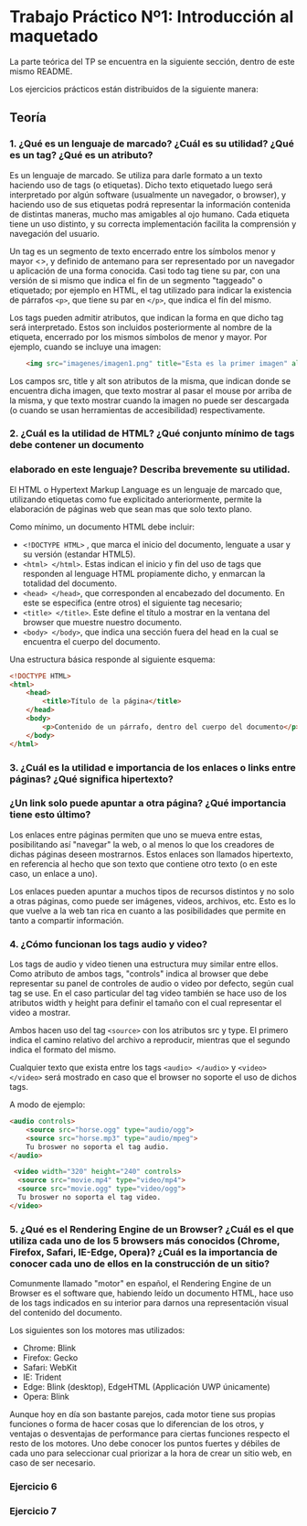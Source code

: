 # Trabajo Práctico Nº1: Introducción al maquetado

La parte teórica del TP se encuentra en la siguiente sección, dentro de este mismo README.

Los ejercicios prácticos están distribuidos de la siguiente manera:



## Teoría

### 1. ¿Qué es un lenguaje de marcado? ¿Cuál es su utilidad? ¿Qué es un tag? ¿Qué es un atributo?

Es un lenguaje de marcado. Se utiliza para darle formato a un texto haciendo uso de tags (o etiquetas). Dicho texto etiquetado luego será interpretado por algún software (usualmente un navegador, o browser), y haciendo uso de sus etiquetas podrá representar la información contenida de distintas maneras, mucho mas amigables al ojo humano. Cada etiqueta tiene un uso distinto, y su correcta implementación facilita la comprensión y navegación del usuario.

Un tag es un segmento de texto encerrado entre los símbolos menor y mayor <>, y definido de antemano para ser representado por un navegador u aplicación de una forma conocida. Casi todo tag tiene su par, con una versión de si mismo que indica el fin de un segmento "taggeado" o etiquetado; por ejemplo en HTML, el tag utilizado para indicar la existencia de párrafos `<p>`, que tiene su par en `</p>`, que indica el fín del mismo.

Los tags pueden admitir atributos, que indican la forma en que dicho tag será interpretado. Estos son incluidos posteriormente al nombre de la etiqueta, encerrado por los mismos símbolos de menor y mayor. Por ejemplo, cuando se incluye una imagen:

```html
    <img src="imagenes/imagen1.png" title="Esta es la primer imagen" alt="Imagen 1">
```

Los campos src, title y alt son atributos de la misma, que indican donde se encuentra dicha imagen, que texto mostrar al pasar el mouse por arriba de la misma, y que texto mostrar cuando la imagen no puede ser descargada (o cuando se usan herramientas de accesibilidad) respectivamente.

### 2. ¿Cuál es la utilidad de HTML? ¿Qué conjunto mínimo de tags debe contener un documento
### elaborado en este lenguaje? Describa brevemente su utilidad.

El HTML o Hypertext Markup Language es un lenguaje de marcado que, utilizando etiquetas como fue explicitado anteriormente, permite la elaboración de páginas web que sean mas que solo texto plano.

Como mínimo, un documento HTML debe incluir:
* `<!DOCTYPE HTML>` , que marca el inicio del documento, lenguate a usar y su versión (estandar HTML5).
* `<html> </html>`. Estas indican el inicio y fin del uso de tags que responden al lenguage HTML propiamente dicho, y enmarcan la totalidad del documento.
* `<head> </head>`, que corresponden al encabezado del documento. En este se especifica (entre otros) el siguiente tag necesario;
* `<title> </title>`. Este define el título a mostrar en la ventana del browser que muestre nuestro documento.
* `<body> </body>`, que indica una sección fuera del head en la cual se encuentra el cuerpo del documento. 

Una estructura básica responde al siguiente esquema:

```html
<!DOCTYPE HTML>
<html>
    <head>
	    <title>Título de la página</title>
	</head>
	<body>
		<p>Contenido de un párrafo, dentro del cuerpo del documento</p>
	</body>
</html>
```

### 3. ¿Cuál es la utilidad e importancia de los enlaces o links entre páginas? ¿Qué significa hipertexto?
### ¿Un link solo puede apuntar a otra página? ¿Qué importancia tiene esto último?

Los enlaces entre páginas permiten que uno se mueva entre estas, posibilitando así "navegar" la web, o al menos lo que los creadores de dichas páginas deseen mostrarnos. Estos enlaces son llamados hipertexto, en referencia al hecho que son texto que contiene otro texto (o en este caso, un enlace a uno). 

Los enlaces pueden apuntar a muchos tipos de recursos distintos y no solo a otras páginas, como puede ser imágenes, videos, archivos, etc. Esto es lo que vuelve a la web tan rica en cuanto a las posibilidades que permite en tanto a compartir información.

### 4. ¿Cómo funcionan los tags audio y video?

Los tags de audio y video tienen una estructura muy similar entre ellos. Como atributo de ambos tags, "controls" indica al browser que debe representar su panel de controles de audio o video por defecto, según cual tag se use. En el caso particular del tag video también se hace uso de los atributos width y height para definir el tamaño con el cual representar el video a mostrar.

Ambos hacen uso del tag `<source>` con los atributos src y type. El primero indica el camino relativo del archivo a reproducir, mientras que el segundo indica el formato del mismo.

Cualquier texto que exista entre los tags `<audio> </audio>` y `<video> </video>` será mostrado en caso que el browser no soporte el uso de dichos tags.

A modo de ejemplo: 

```html
<audio controls>
    <source src="horse.ogg" type="audio/ogg">
    <source src="horse.mp3" type="audio/mpeg">
    Tu broswer no soporta el tag audio.
</audio> 
```

```html
 <video width="320" height="240" controls>
  <source src="movie.mp4" type="video/mp4">
  <source src="movie.ogg" type="video/ogg">
  Tu broswer no soporta el tag video.
</video> 
```

### 5. ¿Qué es el Rendering Engine de un Browser? ¿Cuál es el que utiliza cada uno de los 5 browsers más conocidos (Chrome, Firefox, Safari, IE-Edge, Opera)? ¿Cuál es la importancia de conocer cada uno de ellos en la construcción de un sitio?

Comunmente llamado "motor" en español, el Rendering Engine de un Browser es el software que, habiendo leído un documento HTML, hace uso de los tags indicados en su interior para darnos una representación visual del contenido del documento.

Los siguientes son los motores mas utilizados:

* Chrome: Blink
* Firefox: Gecko
* Safari: WebKit
* IE: Trident
* Edge: Blink (desktop), EdgeHTML (Applicación UWP únicamente)
* Opera: Blink

Aunque hoy en día son bastante parejos, cada motor tiene sus propias funciones o forma de hacer cosas que lo diferencian de los otros, y ventajas o desventajas de performance para ciertas funciones respecto el resto de los motores. Uno debe conocer los puntos fuertes y débiles de cada uno para seleccionar cual priorizar a la hora de crear un sitio web, en caso de ser necesario.


### 


### Ejercicio 6
### Ejercicio 7